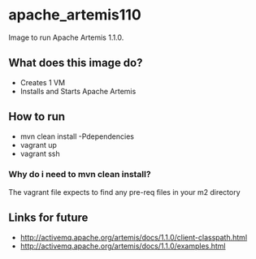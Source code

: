 # apache_artemis110
Image to run Apache Artemis 1.1.0.

## What does this image do?
- Creates 1 VM
- Installs and Starts Apache Artemis

## How to run
- mvn clean install -Pdependencies
- vagrant up
- vagrant ssh

### Why do i need to mvn clean install?
The vagrant file expects to find any pre-req files in your m2 directory

## Links for future
- http://activemq.apache.org/artemis/docs/1.1.0/client-classpath.html
- http://activemq.apache.org/artemis/docs/1.1.0/examples.html

